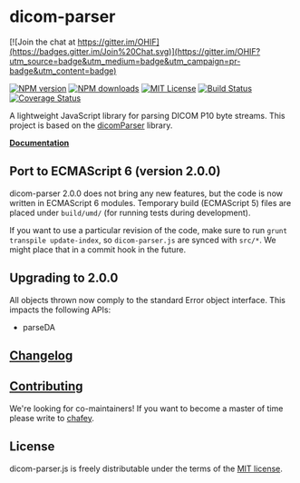 # dicom-parser


[![Join the chat at https://gitter.im/OHIF](https://badges.gitter.im/Join%20Chat.svg)](https://gitter.im/OHIF?utm_source=badge&utm_medium=badge&utm_campaign=pr-badge&utm_content=badge)

[![NPM version][npm-version-image]][npm-url] [![NPM downloads][npm-downloads-image]][npm-url] [![MIT License][license-image]][license-url] [![Build Status][travis-image]][travis-url]
[![Coverage Status](https://coveralls.io/repos/github/OHIF/dicom-parser/badge.svg?branch=master)](https://coveralls.io/github/OHIF/dicom-parser?branch=master)

A lightweight JavaScript library for parsing DICOM P10 byte streams.  This project is based on the
[dicomParser](https://github.com/chafey/dicomParser) library.

**[Documentation](https://github.com/chafey/dicomParser/docs/index.md)**


## Port to ECMAScript 6 (version 2.0.0)

dicom-parser 2.0.0 does not bring any new features, but the code is now written in
ECMAScript 6 modules.  Temporary build (ECMAScript 5) files are placed under
`build/umd/` (for running tests during development).

If you want to use a particular revision of the code, make sure to run
`grunt transpile update-index`, so `dicom-parser.js` are synced
with `src/*`. We might place that in a commit hook in the future.

## Upgrading to 2.0.0

All objects thrown now comply to the standard Error object interface.  This impacts the following APIs:

 * parseDA

## [Changelog](https://github.com/OHIF/dicom-parser/blob/develop/CHANGELOG.md)

## [Contributing](https://github.com/OHIF/dicom-parser/blob/develop/CONTRIBUTING.md)

We're looking for co-maintainers! If you want to become a master of time please
write to [chafey](https://github.com/chafey).

## License

dicom-parser.js is freely distributable under the terms of the [MIT license](https://github.com/OHIF/dicom-parser/blob/develop/LICENSE).

[license-image]: http://img.shields.io/badge/license-MIT-blue.svg?style=flat
[license-url]: LICENSE

[npm-url]: https://npmjs.org/package/dicom-parser
[npm-version-image]: http://img.shields.io/npm/v/dicom-parser.svg?style=flat
[npm-downloads-image]: http://img.shields.io/npm/dm/dicom-parser.svg?style=flat

[travis-url]: http://travis-ci.org/OHIF/dicom-parser
[travis-image]: http://img.shields.io/travis/OHIF/dicom-parser/develop.svg?style=flat
